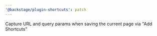 ```yaml
---
'@backstage/plugin-shortcuts': patch
---
```


Capture URL and query params when saving the current page via "Add Shortcuts"

